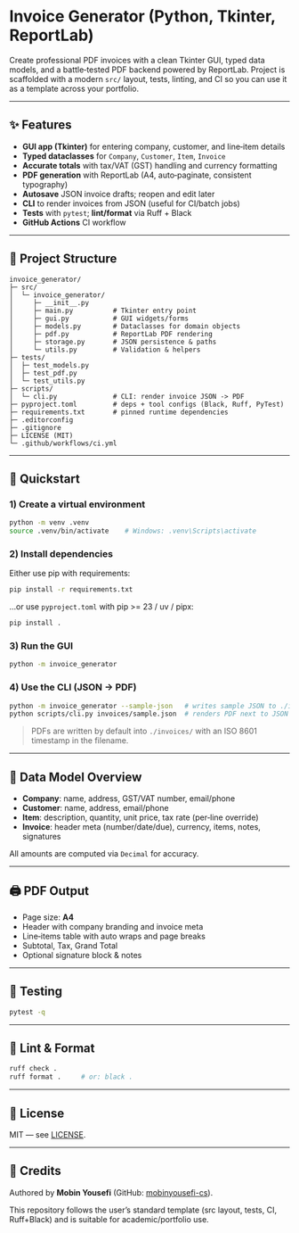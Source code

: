 # Invoice Generator (Python, Tkinter, ReportLab)

Create professional PDF invoices with a clean Tkinter GUI, typed data models, and a battle‑tested PDF backend powered by ReportLab. Project is scaffolded with a modern `src/` layout, tests, linting, and CI so you can use it as a template across your portfolio.

---

## ✨ Features
- **GUI app (Tkinter)** for entering company, customer, and line‑item details
- **Typed dataclasses** for `Company`, `Customer`, `Item`, `Invoice`
- **Accurate totals** with tax/VAT (GST) handling and currency formatting
- **PDF generation** with ReportLab (A4, auto‑paginate, consistent typography)
- **Autosave** JSON invoice drafts; reopen and edit later
- **CLI** to render invoices from JSON (useful for CI/batch jobs)
- **Tests** with `pytest`; **lint/format** via Ruff + Black
- **GitHub Actions** CI workflow

---

## 🧱 Project Structure
```
invoice_generator/
├─ src/
│  └─ invoice_generator/
│     ├─ __init__.py
│     ├─ main.py          # Tkinter entry point
│     ├─ gui.py           # GUI widgets/forms
│     ├─ models.py        # Dataclasses for domain objects
│     ├─ pdf.py           # ReportLab PDF rendering
│     ├─ storage.py       # JSON persistence & paths
│     └─ utils.py         # Validation & helpers
├─ tests/
│  ├─ test_models.py
│  ├─ test_pdf.py
│  └─ test_utils.py
├─ scripts/
│  └─ cli.py              # CLI: render invoice JSON -> PDF
├─ pyproject.toml         # deps + tool configs (Black, Ruff, PyTest)
├─ requirements.txt       # pinned runtime dependencies
├─ .editorconfig
├─ .gitignore
├─ LICENSE (MIT)
└─ .github/workflows/ci.yml
```

---

## 🚀 Quickstart

### 1) Create a virtual environment
```bash
python -m venv .venv
source .venv/bin/activate    # Windows: .venv\Scripts\activate
```

### 2) Install dependencies
Either use pip with requirements:
```bash
pip install -r requirements.txt
```
…or use `pyproject.toml` with pip >= 23 / uv / pipx:
```bash
pip install .
```

### 3) Run the GUI
```bash
python -m invoice_generator
```

### 4) Use the CLI (JSON → PDF)
```bash
python -m invoice_generator --sample-json   # writes sample JSON to ./invoices/sample.json
python scripts/cli.py invoices/sample.json  # renders PDF next to JSON
```

> PDFs are written by default into `./invoices/` with an ISO 8601 timestamp in the filename.

---

## 🧩 Data Model Overview
- **Company**: name, address, GST/VAT number, email/phone
- **Customer**: name, address, email/phone
- **Item**: description, quantity, unit price, tax rate (per‑line override)
- **Invoice**: header meta (number/date/due), currency, items, notes, signatures

All amounts are computed via `Decimal` for accuracy.

---

## 🖨 PDF Output
- Page size: **A4**
- Header with company branding and invoice meta
- Line‑items table with auto wraps and page breaks
- Subtotal, Tax, Grand Total
- Optional signature block & notes

---

## 🧪 Testing
```bash
pytest -q
```

---

## 🧹 Lint & Format
```bash
ruff check .
ruff format .     # or: black .
```

---

## 🔐 License
MIT — see [LICENSE](LICENSE).

---

## 🙌 Credits
Authored by **Mobin Yousefi** (GitHub: [mobinyousefi-cs](https://github.com/mobinyousefi-cs)).

This repository follows the user’s standard template (src layout, tests, CI, Ruff+Black) and is suitable for academic/portfolio use.


